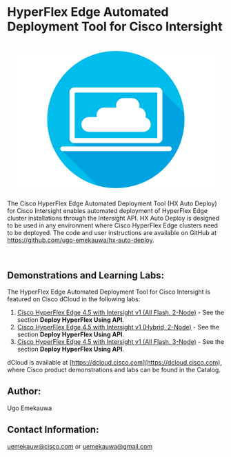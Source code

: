 # HyperFlex Edge Automated Deployment Tool for Cisco Intersight

<h1 align="center">
  <img alt="HyperFlex Edge with Intersight Image" title="HyperFlex Edge with Intersight" src="./assets/HyperFlex_Edge_with_Cisco_Intersight_Graphic.png">
</h1>  

<p>
  The Cisco HyperFlex Edge Automated Deployment Tool (HX Auto Deploy) for Cisco Intersight enables automated deployment of HyperFlex Edge cluster installations through the Intersight API. HX Auto Deploy is designed to be used in any environment where Cisco HyperFlex Edge clusters need to be deployed. The code and user instructions are available on GitHub at <a href="https://github.com/ugo-emekauwa/hx-auto-deploy">https://github.com/ugo-emekauwa/hx-auto-deploy</a>.
</p>
<br>

## Demonstrations and Learning Labs:
The HyperFlex Edge Automated Deployment Tool for Cisco Intersight is featured on Cisco dCloud in the following labs:

1. [Cisco HyperFlex Edge 4.5 with Intersight v1 (All Flash, 2-Node)](https://dcloud2-rtp.cisco.com/content/demo/760975) - See the section **Deploy HyperFlex Using API**.
2. [Cisco HyperFlex Edge 4.5 with Intersight v1 (Hybrid, 2-Node)](https://dcloud2-rtp.cisco.com/content/demo/760974) - See the section **Deploy HyperFlex Using API**.
3. [Cisco HyperFlex Edge 4.5 with Intersight v1 (All Flash, 3-Node)](https://dcloud-cms.cisco.com/demo/cisco-hyperflex-edge-4-5-with-intersight-v1-all-flash-3-node) - See the section **Deploy HyperFlex Using API**.

dCloud is available at [https://dcloud.cisco.com](https://dcloud.cisco.com), where Cisco product demonstrations and labs can be found in the Catalog.

## Author:
Ugo Emekauwa

## Contact Information:
uemekauw@cisco.com or uemekauwa@gmail.com
